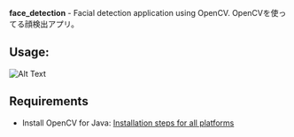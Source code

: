 **face_detection** - Facial detection application using OpenCV. OpenCVを使ってる顔検出アプリ。


**Usage:**
-----------
![Alt Text](https://giphy.com/gifs/pzcEsq9Vurd9MsPSEe/html5)


**Requirements**
------------------
- Install OpenCV for Java: [Installation steps for all platforms](https://github.com/opencv-java/opencv-java-tutorials/blob/master/docs/source/01-installing-opencv-for-java.rst)
